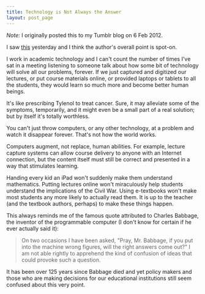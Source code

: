 ```yaml
---
title: Technology is Not Always the Answer
layout: post_page
---
```

*Note:* I originally posted this to my Tumblr blog on 6 Feb 2012.

I saw
[this](http://www.mathalicious.com/2012/02/04/khan-academy-its-different-this-time/)
yesterday and I think the author's overall point is spot-on.

I work in academic technology and I can't count the number of times I've sat in
a meeting listening to someone talk about how some bit of technology will solve
all our problems, forever. If we just captured and digitized our lectures, or
put course materials online, or provided laptops or tablets to all the students,
they would learn so much more and become better human beings.

It's like prescribing Tylenol to treat cancer. Sure, it may alleviate some of
the symptoms, temporarily, and it might even be a small part of a real solution;
but by itself it's totally worthless.

You can't just throw computers, or any other technology, at a problem and watch
it disappear forever. That's not how the world works.

Computers augment, not replace, human abilities. For example, lecture capture
systems can allow course delivery to anyone with an Internet connection, but the
content itself must still be correct and presented in a way that stimulates
learning.

Handing every kid an iPad won't suddenly make them understand mathematics.
Putting lectures online won't miraculously help students understand the
implications of the Civil War. Using e-textbooks won't make most students any
more likely to actually read them. It is up to the teacher (and the textbook
authors, perhaps) to make these things happen.

This always reminds me of the famous quote attributed to Charles Babbage, the
inventor of the programmable computer (I don't know for certain if he ever
actually said it):

> On two occasions I have been asked, "Pray, Mr. Babbage, if you put into the
> machine wrong figures, will the right answers come out?" I am not able rightly
> to apprehend the kind of confusion of ideas that could provoke such a
> question.

It has been over 125 years since Babbage died and yet policy makers and those
who are making decisions for our educational institutions still seem confused
about this very point.
